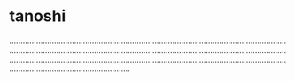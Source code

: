 # tanoshi
..........................................................................................................................................................................................................................................................................................................................................................................................................................................